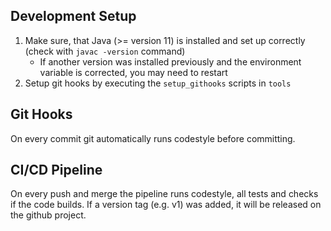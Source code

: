 ## Development Setup

 1. Make sure, that Java (>= version 11) is installed and set up correctly (check with `javac -version` command)
    - If another version was installed previously and the environment variable is corrected, you may need to restart
 2. Setup git hooks by executing the `setup_githooks` scripts in `tools`


## Git Hooks

On every commit git automatically runs codestyle before committing.

## CI/CD Pipeline

On every push and merge the pipeline runs codestyle, all tests and checks if the code builds.
If a version tag (e.g. v1) was added, it will be released on the github project.
